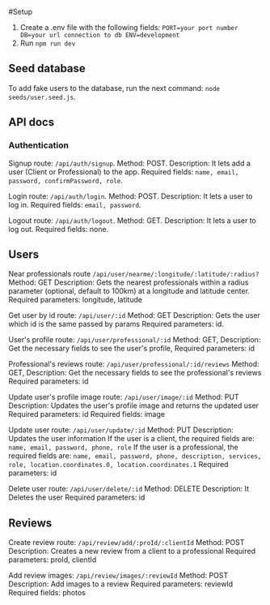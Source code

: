 #Setup
1. Create a .env file with the following fields:
`PORT=your port number
DB=your url connection to db
ENV=development`
2. Run `npm run dev`

## Seed database
To add fake users to the database, run the next command: `node seeds/user.seed.js`.

## API docs

### Authentication
Signup route: `/api/auth/signup`.
Method: POST.
Description: It lets add a user (Client or Professional) to the app.
Required fields: `name, email, password, confirmPassword, role`.

Login route: `/api/auth/login`.
Method: POST.
Description: It lets a user to log in.
Required fields: `email, password`.

Logout route: `/api/auth/logout`.
Method: GET.
Description: It lets a user to log out.
Required fields: none.

## Users
Near professionals route `/api/user/nearme/:longitude/:latitude/:radius?`
Method: GET
Description: Gets the nearest professionals within a radius parameter (optional, default to 100km) at a longitude and latitude center.
Required parameters: longitude, latitude

Get user by id route: `/api/user/:id`
Method: GET
Description: Gets the user which id is the same passed by params
Required parameters: id.

User's profile route: `/api/user/professional/:id`
Method: GET,
Description: Get the necessary fields to see the user's profile,
Required parameters: id

Professional's reviews route: `/api/user/professional/:id/reviews`
Method: GET,
Description: Get the necessary fields to see the professional's reviews
Required parameters: id

Update user's profile image route: `/api/user/image/:id`
Method: PUT
Description: Updates the user's profile image and returns the updated user
Required parameters: id
Required fields: image

Update user route: `/api/user/update/:id`
Method: PUT
Description: Updates the user information
If the user is a client, the required fields are: `name, email, password, phone, role`
If the user is a professional, the required fields are: `name, email, password, phone, description, services, role, location.coordinates.0, location.coordinates.1`
Required parameters: id

Delete user route: `/api/user/delete/:id`
Method: DELETE
Description: It Deletes the user
Required parameters: id

## Reviews
Create review route: `/api/review/add/:proId/:clientId`
Method: POST
Description: Creates a new review from a client to a professional
Required parameters: proId, clientId

Add review images: `/api/review/images/:reviewId`
Method: POST
Description: Add images to a review
Required parameters: reviewId
Required fields: photos